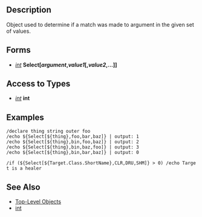 ## Description

Object used to determine if a match was made to argument in the given set of values.

## Forms

-   *[int](../data-types/datatype-int.md)* **Select\[***argument*,*value1*\[,*value2*,...\]**\]**

## Access to Types

-   *[int](../data-types/datatype-int.md)* **int**

## Examples

`/declare thing string outer foo`  
`/echo ${Select[${thing},foo,bar,baz]} | output: 1`  
`/echo ${Select[${thing},bin,foo,baz]} | output: 2`  
`/echo ${Select[${thing},bin,baz,foo]} | output: 3`  
`/echo ${Select[${thing},bin,bar,baz]} | output: 0 `

`/if (${Select[${Target.Class.ShortName},CLR,DRU,SHM]} > 0) /echo Target is a healer`

## See Also

-   [Top-Level Objects](top-level-objects.md)
-   [int](../data-types/datatype-int.md)


